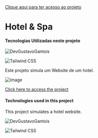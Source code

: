 <a href="https://hotel-web-site-react-tailwind-devgustavogantois.vercel.app/">Clique aqui para ter acesso ao projeto</a>

<h1>Hotel & Spa</h1>

<h4>Tecnologias Utilizadas neste projeto</h4>

![DevGustavoGantois](https://img.shields.io/badge/React-20232A?style=for-the-badge&logo=react&logoColor=61DAFB)

![Tailwind CSS](https://img.shields.io/badge/Tailwind_CSS-38B2AC?style=for-the-badge&logo=tailwind-css&logoColor=white)

<p>Este projeto simula um Website de um hotel.</p>

![image](https://github.com/user-attachments/assets/e6933b9c-05bf-4bfa-ab21-eda76a141ef1)


<a href="https://hotel-web-site-react-tailwind-devgustavogantois.vercel.app/">Click here to access the project</a>


<h4>Technologies used in this project</h4>

<p>This project simulates a hotel website.</p>

![DevGustavoGantois](https://img.shields.io/badge/React-20232A?style=for-the-badge&logo=react&logoColor=61DAFB)

![Tailwind CSS](https://img.shields.io/badge/Tailwind_CSS-38B2AC?style=for-the-badge&logo=tailwind-css&logoColor=white)
